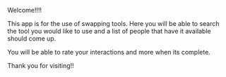 Welcome!!!! 

This app is for the use of swapping tools. Here you will be able to search the tool you would like to use and a list of people that have it available should come up. 

You will be able to rate your interactions and more when its complete. 

Thank you for visiting!!